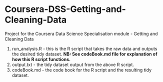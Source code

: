 # Coursera-DSS-Getting-and-Cleaning-Data
Project for the Coursera Data Science Specialisation module - Getting and Cleaning Data

1) run_analysis.R - this is the R script that takes the raw data and outputs the desired tidy dataset. **NB: See codeBook.md file for explanation of how this R script functions.**
2) output.txt - the tidy dataset output from the above R script.
3) codeBook.md - the code book for the R script and the resulting tidy dataset.
